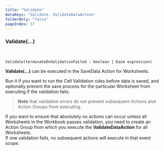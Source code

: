 ```yaml
---
title: "Validate"
metaKeys: "Validate, ValidateDataAction"
folderOnly: "false"
pageIndex: 37
---
```


### Validate(...)

<br/>

```
Validate(terminateOnValidationFailed : boolean | Eaze expression)
```

**Validate(…)** can be executed in the SaveData Action for Worksheets.

 Run it if you want to run the Cell Validation rules before data is saved, and optionally prevent the save process for the particular Worksheet from executing if the validation fails.

>**Note** that validation errors do not prevent subsequent Actions and Action Groups from executing.

If you want to ensure that absolutely no actions can occur unless all Worksheets in the Workbook passes validation, you need to create an Action Group from which you execute the **ValidateDataAction** for all Worksheets.  
If one validation fails, no subsequent actions will execute in that event scope. 